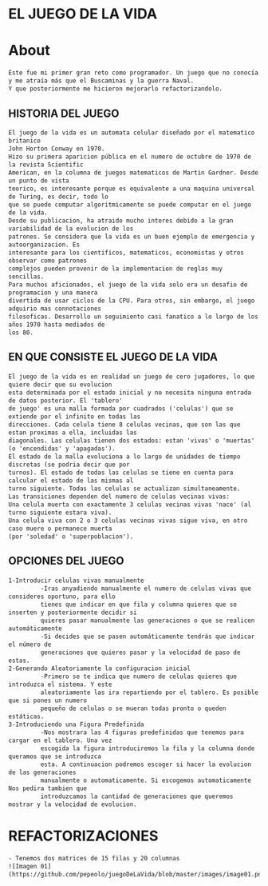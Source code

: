 # EL JUEGO DE LA VIDA

# About
    Este fue mi primer gran reto como programador. Un juego que no conocía y me atraía más que el Buscaminas y la guerra Naval.
    Y que posteriormente me hicieron mejorarlo refactorizandolo.
    

## HISTORIA DEL JUEGO

    El juego de la vida es un automata celular diseñado por el matematico britanico 
    John Horton Conway en 1970.
    Hizo su primera aparicion pública en el numero de octubre de 1970 de la revista Scientific 
    American, en la columna de juegos matematicos de Martin Gardner. Desde un punto de vista 
    teorico, es interesante porque es equivalente a una maquina universal de Turing, es decir, todo lo 
    que se puede computar algoritmicamente se puede computar en el juego de la vida.
    Desde su publicacion, ha atraido mucho interes debido a la gran variabilidad de la evolucion de los 
    patrones. Se considera que la vida es un buen ejemplo de emergencia y autoorganizacion. Es 
    interesante para los cientificos, matematicos, economistas y otros observar como patrones 
    complejos pueden provenir de la implementacion de reglas muy sencillas.
    Para muchos aficionados, el juego de la vida solo era un desafio de programacion y una manera 
    divertida de usar ciclos de la CPU. Para otros, sin embargo, el juego adquirio mas connotaciones 
    filosoficas. Desarrollo un seguimiento casi fanatico a lo largo de los años 1970 hasta mediados de 
    los 80.
 
## EN QUE CONSISTE EL JUEGO DE LA VIDA
    El juego de la vida es en realidad un juego de cero jugadores, lo que quiere decir que su evolucion 
    esta determinada por el estado inicial y no necesita ninguna entrada de datos posterior. El 'tablero'
    de juego' es una malla formada por cuadrados ('celulas') que se extiende por el infinito en todas las 
    direcciones. Cada celula tiene 8 celulas vecinas, que son las que estan proximas a ella, incluidas las 
    diagonales. Las celulas tienen dos estados: estan 'vivas' o 'muertas' (o 'encendidas' y 'apagadas'). 
    El estado de la malla evoluciona a lo largo de unidades de tiempo discretas (se podria decir que por 
    turnos). El estado de todas las celulas se tiene en cuenta para calcular el estado de las mismas al 
    turno siguiente. Todas las celulas se actualizan simultaneamente.
    Las transiciones dependen del numero de celulas vecinas vivas:
    Una celula muerta con exactamente 3 celulas vecinas vivas 'nace' (al turno siguiente estara viva).
    Una celula viva con 2 o 3 celulas vecinas vivas sigue viva, en otro caso muere o permanece muerta 
    (por 'soledad' o 'superpoblacion').
 
## OPCIONES DEL JUEGO
    1-Introducir celulas vivas manualmente
             -Iras anyadiendo manualmente el numero de celulas vivas que consideres oportuno, para ello 
             tienes que indicar en que fila y columna quieres que se inserten y posteriormente decidir si 
             quieres pasar manualmente las generaciones o que se realicen automáticamente
             -Si decides que se pasen automáticamente tendrás que indicar el número de 
             generaciones que quieres pasar y la velocidad de paso de estas.
    2-Generando Aleatoriamente la configuracion inicial
             -Primero se te indica que numero de celulas quieres que introduzca el sistema. Y este 
             aleatoriamente las ira repartiendo por el tablero. Es posible que si pones un numero 
             pequeño de celulas o se mueran todas pronto o queden estáticas.
    3-Introduciendo una Figura Predefinida
             -Nos mostrara las 4 figuras predefinidas que tenemos para cargar en el tablero. Una vez 
             escogida la figura introduciremos la fila y la columna donde queramos que se introduzca 
             esta. A continuacion podremos escoger si hacer la evolucion de las generaciones 
             manualmente o automaticamente. Si escogemos automaticamente Nos pedira tambien que 
             introduzcamos la cantidad de generaciones que queremos mostrar y la velocidad de evolucion. 
             
# REFACTORIZACIONES

    - Tenemos dos matrices de 15 filas y 20 columnas
    ![Imagen 01](https://github.com/pepeolo/juegoDeLaVida/blob/master/images/image01.png)
    













    
